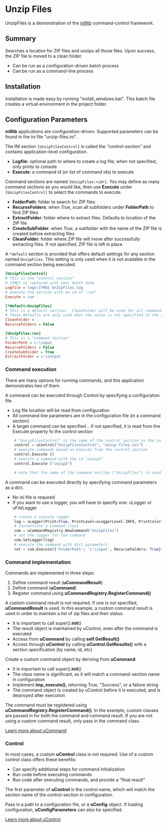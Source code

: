 # Unzip Files

UnzipFiles is a demonstration of the [m9lib](https://github.com/MarcusNyne/m9lib) command-control framework.

## Summary

Searches a location for ZIP files and unzips all those files.  Upon success, the ZIP file is moved to a clean folder.
- Can be run as a configuration-driven batch process
- Can be run as a command-line process

## Installation

Installation is made easy by running "install_windows.bat".  This batch file creates a virtual environment in the project folder.

## Configuration Parameters

**m9lib** applications are configuration-driven.  Supported parameters can be found in the ini file "unzip-files.ini".

The INI section `[UnzipFilesControl]` is called the *"control-section"* and contains application-level configuration.
- **Logfile**: optional path to where to create a log file; when not specified, only prints to console
- **Execute**: a command id (or list of command ids) to execute

Command sections are named `[UnzipFiles:<id>]`.  You may define as many command sections as you would like, then use **Execute** under `[UnzipFilesControl]` to select the commands to execute.
- **FolderPath**: folder to search for ZIP files
- **RecurseFolders**: when *True*, scan all subfolders under **FolderPath** to find ZIP files
- **ExtractFolder**: folder where to extract files.  Defaults to location of the ZIP file
- **CreateSubFolder**: when *True*, a subfolder with the name of the ZIP file is created before extracting files
- **CleanFolder**: folder where ZIP file will move after successfully extracting files.  If not specified, ZIP file is left in place

A `*default` section is provided that offers default settings for any section named `UnzipFiles`.  This setting is only used when it is not available in the command section being executed.

```ini
[UnzipFilesControl]
# This is the "control section"
# {YMD} is replaced with year month date
Logfile = logs\{YMD} UnZipFiles.log
# execute the section with an id of "run"
Execute = run

[*default:UnzipFiles]
# This is a default section.  CleanFolder will be used for all commands
# These defaults are only used when the value is not specified in the command section
CleanFolder =
RecurseFolders = False

[UnzipFiles:run]
# This is a "command section"
FolderPath = c:\input
RecurseFolders = False
CreateSubFolder = True
ExtractFolder = c:\output
```

### Command execution

There are many options for running commands, and this application demonstrates two of them.

A command can be executed through Control by specifying a configuration file.
- Log file location will be read from configuration
- All command line parameters are in the configuration file (in a command section)
- A target command can be specified .. if not specified, it is read from the Execute property fo the control section

```python
    # "UnzipFilesControl" is the name of the control section in the ini file
    control = uControl("UnzipFilesControl", "unzip-files.ini")
    # execute commands based on Execute from the control section
    control.Execute ()
    # execute a command with the id "unzip3"
    control.Execute ("unzip3")

    # note that the name of the command section ("UnzipFiles") is used to find the command class to instantiate from the command registry
```

A command can be executed directly by specifying command parameters as a dict.
- No ini file is required
- If you want to use a logger, you will have to specify one: uLogger or uFileLogger

```python
    # create a console logger
    log = uLogger(Print=True, PrintLevel=uLoggerLevel.INFO, PrintColor=True)
    # instantiate a command class
    com = uCommandRegistry.NewCommand("UnzipFiles")
    # set the logger for the command
    com.SetLogger(log)
    # execute the command with dict parameters
    ret = com.Execute({'FolderPath': 'c:\input', RecurseFolders: True})
```

### Command implementation

Commands are implemented in three steps:
1. Define command result (**uCommandResult**)
2. Define command (**uCommand**)
3. Register command using **uCommandRegistry.RegisterCommand()**

A custom command result is not required.  If one is not specified, **uCommandResult** is used.  In this example, a custom command result is used in order to maintain a list of zip files and their status.
- It is important to call super().__init__()
- The result object is maintained by uControl, even after the command is executed
- Access from **uCommand** by calling **self.GetResult()**
- Access through **uControl** by calling **uControl.GetResults()** with a section specification (by name, id, etc)

Create a custom command object by deriving from **uCommand**.
- It is important to call super().__init__()
- The class name is significant, as it will match a command-section name in configuration
- Implement **imp_execute()**, returning True, "Success", or a failure string
- The command object is created by uControl before it is executed, and is destroyed after execution

The command must be registered using **uCommandRegistry.RegisterCommand()**.  In the example, custom classes are passed in for both the command and command result.  If you are not using a custom command result, only pass in the command class.

[Learn more about uCommand](https://github.com/MarcusNyne/m9lib/blob/main/docs/command.md)

### Control

In most cases, a custom **uControl** class is not required.  Use of a custom control class offers these benefits:
- Can specify additional steps for command initialization
- Run code before executing commands
- Run code after executing commands, and provide a "final result"

The first parameter of **uControl** is the control name, which will match the section name of the control-section in configuration.

Pass in a path to a configuration file, or a **uConfig** object.  If loading configuration, **uConfigParameters** can also be specified.

[Learn more about uControl](https://github.com/MarcusNyne/m9lib/blob/main/docs/control.md)
